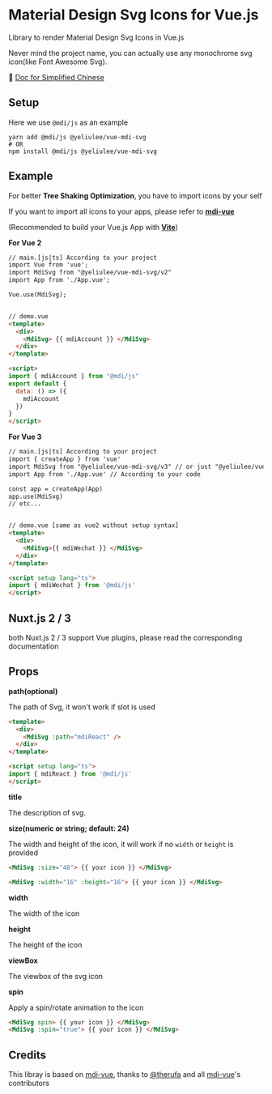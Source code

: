# Material Design Svg Icons for Vue.js 

Library to render Material Design Svg Icons in Vue.js

Never mind the project name, you can actually use any monochrome svg icon(like Font Awesome Svg).

:book: [Doc for Simplified Chinese][2]

## Setup

Here we use `@mdi/js` as an example

```
yarn add @mdi/js @yeliulee/vue-mdi-svg
# OR
npm install @mdi/js @yeliulee/vue-mdi-svg
```


## Example

For better **Tree Shaking Optimization**, you have to import icons by your self

If you want to import all icons to your apps, please refer to **[mdi-vue][0]**

(Recommended to build your Vue.js App with **[Vite][3]**)

**For Vue 2**

```html
// main.[js|ts] According to your project
import Vue from 'vue';
import MdiSvg from "@yeliulee/vue-mdi-svg/v2"
import App from './App.vue';

Vue.use(MdiSvg);


// demo.vue
<template>
  <div>
    <MdiSvg> {{ mdiAccount }} </MdiSvg>
  </div>
</template>

<script>
import { mdiAccount } from "@mdi/js"
export default {
  data: () => ({
    mdiAccount
  })
}
</script>
```

**For Vue 3**

```html
// main.[js|ts] According to your project
import { createApp } from 'vue'
import MdiSvg from "@yeliulee/vue-mdi-svg/v3" // or just "@yeliulee/vue-mdi-svg"
import App from './App.vue' // According to your code

const app = createApp(App)
app.use(MdiSvg)
// etc...


// demo.vue [same as vue2 without setup syntax]
<template>
  <div>
    <MdiSvg>{{ mdiWechat }} </MdiSvg>
  </div>
</template>

<script setup lang="ts">
import { mdiWechat } from '@mdi/js'
</script>
```


## Nuxt.js 2 / 3

both Nuxt.js 2 / 3 support Vue plugins, please read the corresponding documentation



## Props

**path(optional)**

The path of Svg, it won't work if slot is used

```html
<template>
  <div>
    <MdiSvg :path="mdiReact" />
  </div>
</template>

<script setup lang="ts">
import { mdiReact } from '@mdi/js'
</script>
```

**title**

The description of svg.

**size(numeric or string; default: 24)**

The width and height of the icon, it will work if no `width` or `height` is provided

```html
<MdiSvg :size="48"> {{ your icon }} </MdiSvg>

<MdiSvg :width="16" :height="16"> {{ your icon }} </MdiSvg>
```

**width**

The width of the icon

**height**

The height of the icon

**viewBox**

The viewbox of the svg icon

**spin**

Apply a spin/rotate animation to the icon

```html
<MdiSvg spin> {{ your icon }} </MdiSvg>
<MdiSvg :spin="true"> {{ your icon }} </MdiSvg>
```

## Credits

This libray is based on [mdi-vue][0], thanks to [@therufa][1] and all [mdi-vue][0]'s contributors


[0]: https://github.com/therufa/mdi-vue
[1]: https://github.com/therufa
[2]: README.zh-CN.md
[3]: https://vitejs.dev/